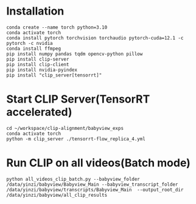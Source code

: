 # Installation

```
conda create --name torch python=3.10
conda activate torch
conda install pytorch torchvision torchaudio pytorch-cuda=12.1 -c pytorch -c nvidia
conda install ffmpeg
pip install numpy pandas tqdm opencv-python pillow
pip install clip-server
pip install clip-client
pip install nvidia-pyindex 
pip install "clip_server[tensorrt]"
```

# Start CLIP Server(TensorRT accelerated)
```
cd ~/workspace/clip-alignment/babyview_exps
conda activate torch
python -m clip_server ./tensorrt-flow_replica_4.yml
```

# Run CLIP on all videos(Batch mode)
```
python all_videos_clip_batch.py --babyview_folder /data/yinzi/babyview/Babyview_Main --babyview_transcript_folder /data/yinzi/babyview/transcripts/Babyview_Main  --output_root_dir /data/yinzi/babyview/all_clip_results 
```
